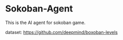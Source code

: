 # Sokoban-Agent
This is the AI agent for sokoban game.

dataset: https://github.com/deepmind/boxoban-levels